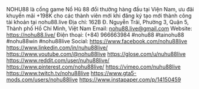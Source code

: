 NOHU88 là cổng game Nổ Hũ 88 đổi thưởng hàng đầu tại Viện Nam, ưu đãi khuyến mãi +198K cho các thành viên mới khi đăng ký tạo mới thành công tài khoản tại nohu88.live
Địa chỉ: 162B Đ. Nguyễn Trãi, Phường 3, Quận 5, Thành phố Hồ Chí Minh, Việt Nam
Email: nohu88.live@gmail.com
Website: https://nohu88.live/
Điện thoại:  (+84) 966663984
#nohu88 #tainohu88 #nohu88win #nohu88live
Social:
https://www.facebook.com/nohu88live
https://www.linkedin.com/in/nuhu88live/
https://www.youtube.com/@nohu88live
https://glose.com/u/nuhu88live
https://www.reddit.com/user/nuhu88live/
https://www.pinterest.com/nohu88live/
https://vimeo.com/nuhu88live
https://www.twitch.tv/nohu88live
https://www.gta5-mods.com/users/nohu88live
https://www.instapaper.com/p/14150459